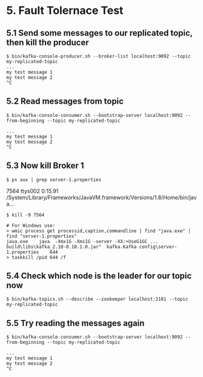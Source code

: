 # 5. Fault Tolernace Test 

## 5.1 Send some messages to our replicated topic, then kill the producer
```
$ bin/kafka-console-producer.sh --broker-list localhost:9092 --topic my-replicated-topic
...
my test message 1
my test message 2
^C
```
## 5.2 Read messages from topic
```
$ bin/kafka-console-consumer.sh --bootstrap-server localhost:9092 --from-beginning --topic my-replicated-topic

...
my test message 1
my test message 2
^C
```

## 5.3 Now kill Broker 1
```
$ ps aux | grep server-1.properties
```
7564 ttys002    0:15.91 /System/Library/Frameworks/JavaVM.framework/Versions/1.8/Home/bin/java...
```
$ kill -9 7564
```
```
# For Windows use:
> wmic process get processid,caption,commandline | find "java.exe" | find "server-1.properties"
java.exe    java  -Xmx1G -Xms1G -server -XX:+UseG1GC ... build\libs\kafka_2.10-0.10.1.0.jar"  kafka.Kafka config\server-1.properties    644
> taskkill /pid 644 /f
```
## 5.4 Check which node is the leader for our topic now
```
$ bin/kafka-topics.sh --describe --zookeeper localhost:2181 --topic my-replicated-topic
```
## 5.5 Try reading the messages again
```
$ bin/kafka-console-consumer.sh --bootstrap-server localhost:9092 --from-beginning --topic my-replicated-topic

...
my test message 1
my test message 2
^C
```
